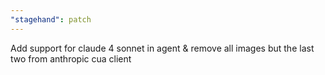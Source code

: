 ```yaml
---
"stagehand": patch
---
```


Add support for claude 4 sonnet in agent & remove all images but the last two from anthropic cua client
